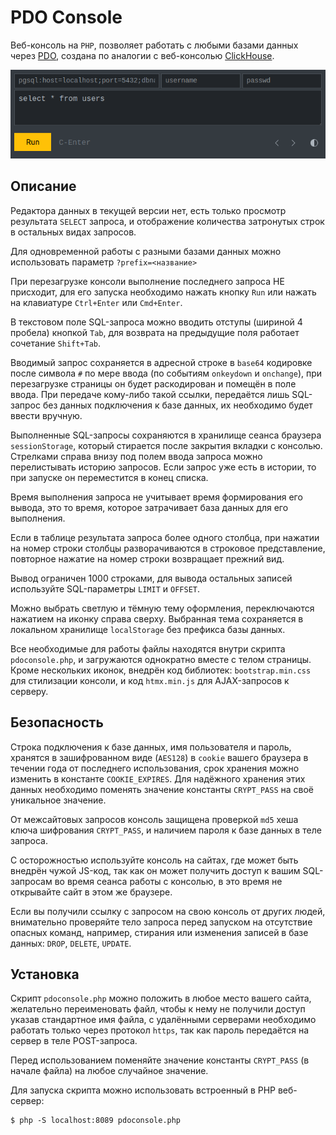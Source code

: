# PDO Console

Веб-консоль на `PHP`, позволяет работать с любыми базами данных через [PDO](https://www.php.net/manual/ru/class.pdo), создана по аналогии с веб-консолью [ClickHouse](https://play.clickhouse.com/play?user=play).

![PDO Console](dark.png)

## Описание

Редактора данных в текущей версии нет, есть только просмотр результата `SELECT` запроса, и отображение количества затронутых строк в остальных видах запросов.

Для одновременной работы с разными базами данных можно использовать параметр `?prefix=<название>`

При перезагрузке консоли выполнение последнего запроса НЕ присходит, для его запуска необходимо нажать кнопку `Run` или нажать на клавиатуре `Ctrl+Enter` или `Cmd+Enter`.

В текстовом поле SQL-запроса можно вводить отступы (шириной 4 пробела) кнопкой `Tab`, для возврата на предыдущие поля работает сочетание `Shift+Tab`.

Вводимый запрос сохраняется в адресной строке в `base64` кодировке после символа `#` по мере ввода (по событиям `onkeydown` и `onchange`), при перезагрузке страницы он будет раскодирован и помещён в поле ввода. При передаче кому-либо такой ссылки, передаётся лишь SQL-запрос без данных подключения к базе данных, их необходимо будет ввести вручную.

Выполненные SQL-запросы сохраняются в хранилище сеанса браузера `sessionStorage`, который стирается после закрытия вкладки с консолью. Стрелками справа внизу под полем ввода запроса можно перелистывать историю запросов. Если запрос уже есть в истории, то при запуске он переместится в конец списка.

Время выполнения запроса не учитывает время формирования его вывода, это то время, которое затрачивает база данных для его выполнения.

Если в таблице результата запроса более одного столбца, при нажатии на номер строки столбцы разворачиваются в строковое представление, повторное нажатие на номер строки возвращает прежний вид.

Вывод ограничен 1000 строками, для вывода остальных записей используйте SQL-параметры `LIMIT` и `OFFSET`.

Можно выбрать светлую и тёмную тему оформления, переключаются нажатием на иконку справа сверху. Выбранная тема сохраняется в локальном хранилище `localStorage` без префикса базы данных.

Все необходимые для работы файлы находятся внутри скрипта `pdoconsole.php`, и загружаются однократно вместе с телом страницы. Кроме нескольких иконок, внедрён код библиотек: `bootstrap.min.css` для стилизации консоли, и код `htmx.min.js` для AJAX-запросов к серверу.

## Безопасность

Строка подключения к базе данных, имя пользователя и пароль, хранятся в зашифрованном виде (`AES128`) в `cookie` вашего браузера в течении года от последнего использования, срок хранения можно изменить в константе `COOKIE_EXPIRES`. Для надёжного хранения этих данных необходимо поменять значение константы `CRYPT_PASS` на своё уникальное значение.

От межсайтовых запросов консоль защищена проверкой `md5` хеша ключа шифрования `CRYPT_PASS`, и наличием пароля к базе данных в теле запроса.

С осторожностью используйте консоль на сайтах, где может быть внедрён чужой JS-код, так как он может получить доступ к вашим SQL-запросам во время сеанса работы с консолью, в это время не открывайте сайт в этом же браузере.

Если вы получили ссылку с запросом на свою консоль от других людей, внимательно проверяйте тело запроса перед запуском на отсутствие опасных команд, например, стирания или изменения записей в базе данных: `DROP`, `DELETE`, `UPDATE`.

## Установка

Скрипт `pdoconsole.php` можно положить в любое место вашего сайта, желательно переименовать файл, чтобы к нему не получили доступ указав стандартное имя файла, с удалёнными серверами необходимо работать только через протокол `https`, так как пароль передаётся на сервер в теле POST-запроса.

Перед использованием поменяйте значение константы `CRYPT_PASS` (в начале файла) на любое случайное значение.

Для запуска скрипта можно использовать встроенный в PHP веб-сервер:

	$ php -S localhost:8089 pdoconsole.php
